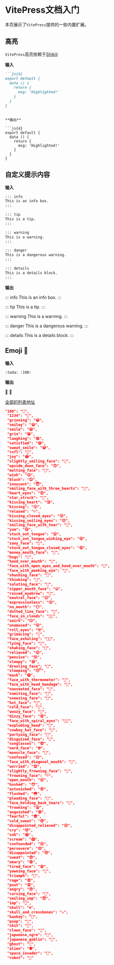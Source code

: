# VitePress文档入门

本页展示了`VitePress`提供的一些内置扩展。

## 高亮

`VitePress`高亮依赖于[Shikiji](https://github.com/antfu/shikiji)

**输入**

```md
```js{4}
export default {
  data () {
    return {
      msg: 'Highlighted!'
    }
  }
}
```
```

**输出**

```js{4}
export default {
  data () {
    return {
      msg: 'Highlighted!'
    }
  }
}
```

## 自定义提示内容

**输入**

```md
::: info
This is an info box.
:::

::: tip
This is a tip.
:::

::: warning
This is a warning.
:::

::: danger
This is a dangerous warning.
:::

::: details
This is a details block.
:::
```

**输出**

::: info
This is an info box.
:::

::: tip
This is a tip.
:::

::: warning
This is a warning.
:::

::: danger
This is a dangerous warning.
:::

::: details
This is a details block.
:::

## Emoji 🎉

**输入**

```
:tada: :100:
```

**输出**

🎉 💯

[全部的列表地址](https://github.com/markdown-it/markdown-it-emoji/tree/master/lib/data)

```json
"100": "💯",
 "1234": "🔢",
 "grinning": "😀",
 "smiley": "😃",
 "smile": "😄",
 "grin": "😁",
 "laughing": "😆",
 "satisfied": "😆",
 "sweat_smile": "😅",
 "rofl": "🤣",
 "joy": "😂",
 "slightly_smiling_face": "🙂",
 "upside_down_face": "🙃",
 "melting_face": "🫠",
 "wink": "😉",
 "blush": "😊",
 "innocent": "😇",
 "smiling_face_with_three_hearts": "🥰",
 "heart_eyes": "😍",
 "star_struck": "🤩",
 "kissing_heart": "😘",
 "kissing": "😗",
 "relaxed": "☺️",
 "kissing_closed_eyes": "😚",
 "kissing_smiling_eyes": "😙",
 "smiling_face_with_tear": "🥲",
 "yum": "😋",
 "stuck_out_tongue": "😛",
 "stuck_out_tongue_winking_eye": "😜",
 "zany_face": "🤪",
 "stuck_out_tongue_closed_eyes": "😝",
 "money_mouth_face": "🤑",
 "hugs": "🤗",
 "hand_over_mouth": "🤭",
 "face_with_open_eyes_and_hand_over_mouth": "🫢",
 "face_with_peeking_eye": "🫣",
 "shushing_face": "🤫",
 "thinking": "🤔",
 "saluting_face": "🫡",
 "zipper_mouth_face": "🤐",
 "raised_eyebrow": "🤨",
 "neutral_face": "😐",
 "expressionless": "😑",
 "no_mouth": "😶",
 "dotted_line_face": "🫥",
 "face_in_clouds": "😶‍🌫️",
 "smirk": "😏",
 "unamused": "😒",
 "roll_eyes": "🙄",
 "grimacing": "😬",
 "face_exhaling": "😮‍💨",
 "lying_face": "🤥",
 "shaking_face": "🫨",
 "relieved": "😌",
 "pensive": "😔",
 "sleepy": "😪",
 "drooling_face": "🤤",
 "sleeping": "😴",
 "mask": "😷",
 "face_with_thermometer": "🤒",
 "face_with_head_bandage": "🤕",
 "nauseated_face": "🤢",
 "vomiting_face": "🤮",
 "sneezing_face": "🤧",
 "hot_face": "🥵",
 "cold_face": "🥶",
 "woozy_face": "🥴",
 "dizzy_face": "😵",
 "face_with_spiral_eyes": "😵‍💫",
 "exploding_head": "🤯",
 "cowboy_hat_face": "🤠",
 "partying_face": "🥳",
 "disguised_face": "🥸",
 "sunglasses": "😎",
 "nerd_face": "🤓",
 "monocle_face": "🧐",
 "confused": "😕",
 "face_with_diagonal_mouth": "🫤",
 "worried": "😟",
 "slightly_frowning_face": "🙁",
 "frowning_face": "☹️",
 "open_mouth": "😮",
 "hushed": "😯",
 "astonished": "😲",
 "flushed": "😳",
 "pleading_face": "🥺",
 "face_holding_back_tears": "🥹",
 "frowning": "😦",
 "anguished": "😧",
 "fearful": "😨",
 "cold_sweat": "😰",
 "disappointed_relieved": "😥",
 "cry": "😢",
 "sob": "😭",
 "scream": "😱",
 "confounded": "😖",
 "persevere": "😣",
 "disappointed": "😞",
 "sweat": "😓",
 "weary": "😩",
 "tired_face": "😫",
 "yawning_face": "🥱",
 "triumph": "😤",
 "rage": "😡",
 "pout": "😡",
 "angry": "😠",
 "cursing_face": "🤬",
 "smiling_imp": "😈",
 "imp": "👿",
 "skull": "💀",
 "skull_and_crossbones": "☠️",
 "hankey": "💩",
 "poop": "💩",
 "shit": "💩",
 "clown_face": "🤡",
 "japanese_ogre": "👹",
 "japanese_goblin": "👺",
 "ghost": "👻",
 "alien": "👽",
 "space_invader": "👾",
 "robot": "🤖"
```
